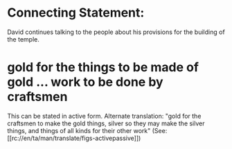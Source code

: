 # Connecting Statement:

David continues talking to the people about his provisions for the building of the temple.

# gold for the things to be made of gold ... work to be done by craftsmen

This can be stated in active form. Alternate translation: "gold for the craftsmen to make the gold things, silver so they may make the silver things, and things of all kinds for their other work" (See: [[rc://en/ta/man/translate/figs-activepassive]])

